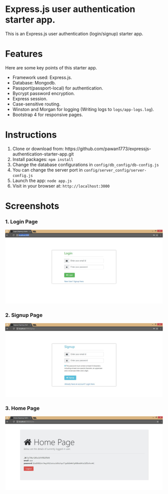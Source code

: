 <h1> Express.js user authentication starter app.</h1>

<p> This is an  Express.js user authentication (login/signup) starter app. </p>

<h1>Features</h1>
<p> Here are some key points of this starter app. </p>
<ul>
  <li>Framework used: Express.js.</li>
  <li>Database: Mongodb.</li>
  <li>Passport(passport-local) for authentication.</li>
  <li>Bycrypt password encryption.</li>
  <li>Express session.</li>
  <li>Case-sensitive routing.</li>
  <li>Winston and Morgan for logging (Writing logs to <code>logs/app-logs.log</code>).</li>
  <li>Bootstrap 4 for responsive pages.</li>
</ul>

<h1>Instructions </h1>

<ol>
<li>Clone or download from: https://github.com/pawan1773/expressjs-authentication-starter-app.git</li>
<li>Install packages: <code>npm install</code></li>
<li>Change the database configurations in <code>config/db_config/db-config.js</code></li>
<li>You can change the server port in <code>config/server_config/server-config.js</code></li>
<li>Launch the app: <code>node app.js</code></li>
<li>Visit in your browser at: <code>http://localhost:3000</code></li>
</ol>

<h1>Screenshots</h1>

<h3>1. Login Page</h3>

![alt tag](https://github.com/pawan1773/expressjs-authentication-starter-app/blob/master/screenshots/login.JPG)

<h3>2. Signup Page</h3>

![alt tag](https://github.com/pawan1773/expressjs-authentication-starter-app/blob/master/screenshots/scr-sign-up.JPG)

<h3>3. Home Page</h3>

![alt tag](https://github.com/pawan1773/expressjs-authentication-starter-app/blob/master/screenshots/home.JPG)
